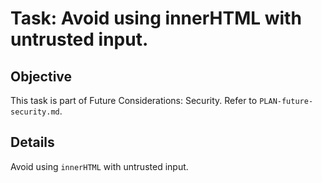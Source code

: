 # Task: Avoid using innerHTML with untrusted input.

## Objective
This task is part of Future Considerations: Security. Refer to `PLAN-future-security.md`.

## Details
Avoid using `innerHTML` with untrusted input.
